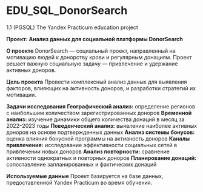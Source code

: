 # EDU_SQL_DonorSearch
1.1 (PGSQL) The Yandex Practicum education project 

**Проект: Анализ данных для социальной платформы DonorSearch**

**О проекте**
DonorSearch — социальный проект, направленный на мотивацию людей к донорству крови и регулярным донациям. Проект решает важную социальную задачу — привлечение и удержание активных доноров.

**Цель проекта**
Провести комплексный анализ данных для выявления факторов, влияющих на активность доноров, и разработки стратегий их мотивации.

**Задачи исследования**
**Географический анализ:** определение регионов с наибольшим количеством зарегистрированных доноров
**Временной анализ:** изучение динамики общего количества донаций в месяц за 2022–2023 годы
**Поведенческий анализ:** выявление наиболее активных доноров на основе подтвержденных данных
**Анализ системы бонусов:** оценка влияния бонусной программы на активность доноров
**Каналы привлечения:** исследование эффективности социальных сетей в привлечении новых доноров
**Анализ повторности:** сравнение активности однократных и повторных доноров
**Планирование донаций:** сопоставление запланированных и фактических донаций

**Используемые данные**
Проект базируется на базе данных, предоставленной Yandex Practicum во время обучения.
